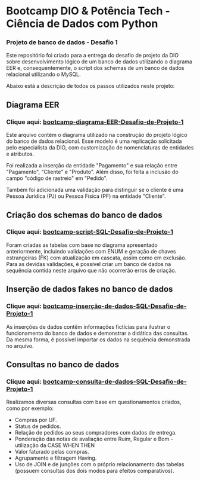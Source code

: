 # Bootcamp DIO & Potência Tech - Ciência de Dados com Python
### Projeto de banco de dados - Desafio 1

Este repositório foi criado para a entrega do desafio de projeto da DIO sobre desenvolvimento lógico de um banco de dados utilizando o diagrama EER e, consequentemente, o script dos schemas de um banco de dados relacional utilizando o MySQL.

Abaixo está a descrição de todos os passos utilizados neste projeto:

## Diagrama EER
### Clique aqui: [bootcamp-diagrama-EER-Desafio-de-Projeto-1](https://github.com/therogerioos/bootcamp-DIO-MySQL/blob/main/bootcamp-diagrama-EER-Desafio-de-Projeto-1.mwb)
Este arquivo contém o diagrama utilizado na construção do projeto lógico do banco de dados relacional. Esse modelo é uma replicação solicitada pelo especialista da DIO, com customização de nomenclaturas de entidades e atributos.

Foi realizada a inserção da entidade "Pagamento" e sua relação entre "Pagamento", "Cliente" e "Produto". Além disso, foi feita a inclusão do campo "código de rastreio" em "Pedido".

Também foi adicionada uma validação para distinguir se o cliente é uma Pessoa Jurídica (PJ) ou Pessoa Física (PF) na entidade "Cliente".

## Criação dos schemas do banco de dados
### Clique aqui: [bootcamp-script-SQL-Desafio-de-Projeto-1](https://github.com/therogerioos/bootcamp-DIO-MySQL/blob/main/bootcamp-script-SQL-Desafio-de-Projeto-1.sql)
Foram criadas as tabelas com base no diagrama apresentado anteriormente, incluindo validações com ENUM e geração de chaves estrangeiras (FK) com atualização em cascata, assim como em exclusão. Para as devidas validações, é possível criar um banco de dados na sequência contida neste arquivo que não ocorrerão erros de criação.

## Inserção de dados fakes no banco de dados
### Clique aqui: [bootcamp-inserção-de-dados-SQL-Desafio-de-Projeto-1](https://github.com/therogerioos/bootcamp-DIO-MySQL/blob/main/bootcamp-inser%C3%A7%C3%A3o-de-dados-SQL-Desafio-de-Projeto-1.sql)
As inserções de dados contêm informações fictícias para ilustrar o funcionamento do banco de dados e demonstrar a didática das consultas. Da mesma forma, é possível importar os dados na sequência demonstrada no arquivo.

## Consultas no banco de dados
### Clique aqui: [bootcamp-consulta-de-dados-SQL-Desafio-de-Projeto-1](https://github.com/therogerioos/bootcamp-DIO-MySQL/blob/main/bootcamp-consulta-de-dados-SQL-Desafio-de-Projeto-1.sql)
Realizamos diversas consultas com base em questionamentos criados, como por exemplo:
* Compras por UF.
* Status de pedidos.
* Relação de pedidos ao seus compradores com dados de entrega.
* Ponderação das notas de avaliação entre Ruim, Regular e Bom - utilização da CASE WHEN THEN
* Valor faturado pelas compras.
* Agrupamento e filtragem Having.
* Uso de JOIN e de junções com o próprio relacionamento das tabelas (possuem consultas dos dois modos para efeitos comparativos).

